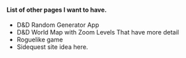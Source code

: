 #### List of other pages I want to have.
* D&D Random Generator App
* D&D World Map with Zoom Levels That have more detail
* Roguelike game
* Sidequest site idea here.
